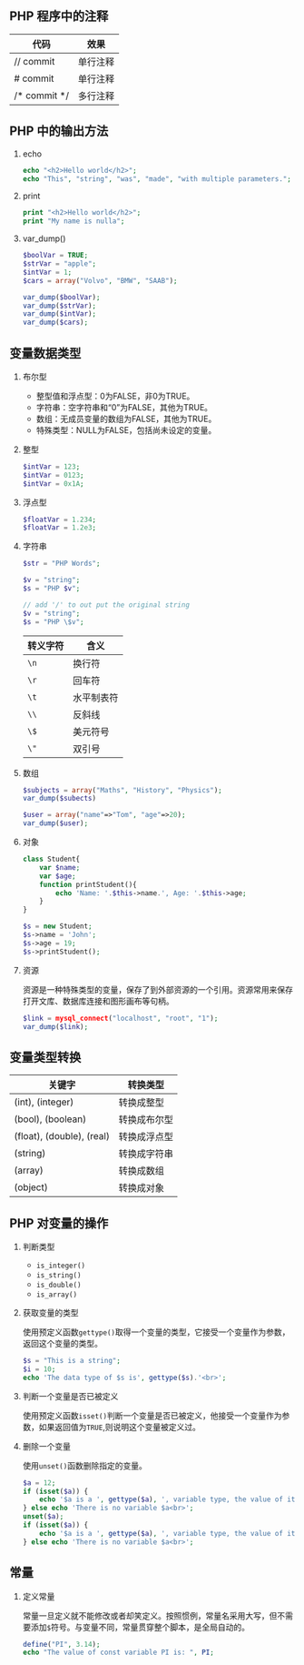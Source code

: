 ## PHP 程序中的注释

| 代码         | 效果     |
| ------------ | -------- |
| // commit    | 单行注释 |
| # commit     | 单行注释 |
| /* commit */ | 多行注释 |

## PHP 中的输出方法

1. echo

   ```php
   echo "<h2>Hello world</h2>";
   echo "This", "string", "was", "made", "with multiple parameters.";
   ```

2. print

   ```php
   print "<h2>Hello world</h2>";
   print "My name is nulla";
   ```

3. var_dump()

   ```php
   $boolVar = TRUE;
   $strVar = "apple";
   $intVar = 1;
   $cars = array("Volvo", "BMW", "SAAB");
   
   var_dump($boolVar);
   var_dump($strVar);
   var_dump($intVar);
   var_dump($cars);
   ```


## 变量数据类型

1. 布尔型

   - 整型值和浮点型：0为FALSE，非0为TRUE。
   - 字符串：空字符串和“0”为FALSE，其他为TRUE。
   - 数组：无成员变量的数组为FALSE，其他为TRUE。
   - 特殊类型：NULL为FALSE，包括尚未设定的变量。

2. 整型

   ```php
   $intVar = 123;
   $intVar = 0123;
   $intVar = 0x1A;
   ```

3. 浮点型

   ```php
   $floatVar = 1.234;
   $floatVar = 1.2e3;
   ```

4. 字符串

   ```php
   $str = "PHP Words";
   
   $v = "string";
   $s = "PHP $v";
   
   // add '/' to out put the original string
   $v = "string";
   $s = "PHP \$v";
   ```

   | 转义字符 | 含义       |
   | -------- | ---------- |
   | `\n`     | 换行符     |
   | `\r`     | 回车符     |
   | `\t`     | 水平制表符 |
   | `\\`     | 反斜线     |
   | `\$`     | 美元符号   |
   | `\"`     | 双引号     |

5. 数组

   ```php
   $subjects = array("Maths", "History", "Physics");
   var_dump($subects)
   
   $user = array("name"=>"Tom", "age"=>20);
   var_dump($user);
   ```

6. 对象

   ```php
   class Student{
       var $name;
       var $age;
       function printStudent(){
           echo 'Name: '.$this->name.', Age: '.$this->age;
       }
   }
   
   $s = new Student;
   $s->name = 'John';
   $s->age = 19;
   $s->printStudent();
   ```

7. 资源

   资源是一种特殊类型的变量，保存了到外部资源的一个引用。资源常用来保存打开文库、数据库连接和图形画布等句柄。

   ```php
   $link = mysql_connect("localhost", "root", "1");
   var_dump($link);
   ```

## 变量类型转换

| 关键字                    | 转换类型     |
| ------------------------- | ------------ |
| (int), (integer)          | 转换成整型   |
| (bool), (boolean)         | 转换成布尔型 |
| (float), (double), (real) | 转换成浮点型 |
| (string)                  | 转换成字符串 |
| (array)                   | 转换成数组   |
| (object)                  | 转换成对象   |

## PHP 对变量的操作

1. 判断类型

   - `is_integer()`
   - `is_string()`
   - `is_double()`
   - `is_array()`

2. 获取变量的类型

   使用预定义函数`gettype()`取得一个变量的类型，它接受一个变量作为参数，返回这个变量的类型。

   ```php
   $s = "This is a string";
   $i = 10;
   echo 'The data type of $s is', gettype($s).'<br>';
   ```

3. 判断一个变量是否已被定义

   使用预定义函数`isset()`判断一个变量是否已被定义，他接受一个变量作为参数，如果返回值为`TRUE`,则说明这个变量被定义过。

4. 删除一个变量

   使用`unset()`函数删除指定的变量。

   ```php
   $a = 12;
   if (isset($a)) {
       echo '$a is a ', gettype($a), ', variable type, the value of it is ', $a, '<br>';
   } else echo 'There is no variable $a<br>';
   unset($a);
   if (isset($a)) {
       echo '$a is a ', gettype($a), ', variable type, the value of it is ', $a, '<br>';
   } else echo 'There is no variable $a<br>';
   ```

## 常量

1. 定义常量

   常量一旦定义就不能修改或者却笑定义。按照惯例，常量名采用大写，但不需要添加`$`符号。与变量不同，常量贯穿整个脚本，是全局自动的。

   ```php
   define("PI", 3.14);
   echo "The value of const variable PI is: ", PI;
   ```

      

